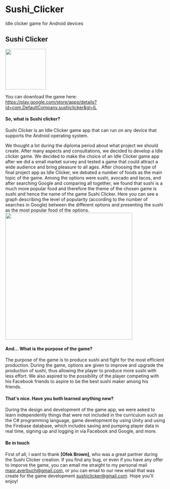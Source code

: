# Sushi_Clicker

Idle clicker game for Android devices

## Sushi Clicker

<img src="img/Sushi.png" width="128">

You can download the game here: https://play.google.com/store/apps/details?id=com.DefaultCompany.sushiclicker&gl=IL

#### So, what is Sushi clicker?

Sushi Clicker is an Idle Clicker game app that can run on any device that supports the Android operating system.

We thought a lot during the diploma period about what project we should create.
After many aspects and consultations, we decided to develop a Idle clicker game.
We decided to make the choice of an Idle Clicker game app after we did a small market survey and tested a game that could attract a wide audience and bring pleasure to all ages.
After choosing the type of final project app as Idle Clicker, we debated a number of foods as the main topic of the game. Among the options were sushi, avocado and tacos, and after searching Google and comparing all together, we found that sushi is a much more popular food and therefore the theme of the chosen game is sushi and hence the name of the game Sushi Clicker.
Here you can see a graph describing the level of popularity (according to the number of searches in Google) between the different options and presenting the sushi as the most popular food of the options.
<img src="img/Analyze.png" width="400">

#### And... What is the purpose of the game?

The purpose of the game is to produce sushi and fight for the most efficient production.
During the game, options are given to improve and upgrade the production of sushi, thus allowing the player to produce more sushi with less effort.
We also aspired to the possibility of the player competing with his Facebook friends to aspire to be the best sushi maker among his friends.

#### That's nice. Have you both learned anything new?

During the design and development of the game app, we were asked to learn independently things that were not included in the curriculum such as the C# programming language, game development by using Unity and using the Firebase database, which includes saving and pumping player data in real time, signing up and logging in via Facebook and Google, and more.

#### Be in touch

First of all, I want to thank **[Ofek Brown]**, who was a great partner during the Sushi Clicker creation.
If you find any bug, or even if you have any offer to imporve the game, you can email me straight to my personal mail maor.averbuch@gmail.com, or you can email to our new email that was create for the game development sushiclicker@gmail.com.
Hope you'll enjoy!
